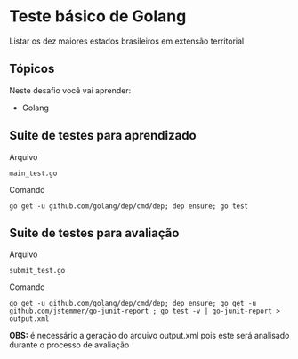 # Teste básico de Golang

Listar os dez maiores estados brasileiros em extensão territorial

## Tópicos

Neste desafio você vai aprender:

- Golang

## Suite de testes para aprendizado

Arquivo
    
    main_test.go

Comando 

    go get -u github.com/golang/dep/cmd/dep; dep ensure; go test

## Suite de testes para avaliação

Arquivo

    submit_test.go

Comando

    go get -u github.com/golang/dep/cmd/dep; dep ensure; go get -u github.com/jstemmer/go-junit-report ; go test -v | go-junit-report > output.xml

**OBS:** é necessário a geração do arquivo output.xml pois este será analisado durante o processo de avaliação
